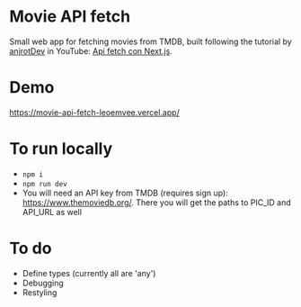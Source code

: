 # Movie API fetch

Small web app for fetching movies from TMDB, built following the tutorial by [anjrotDev](https://github.com/anjrotDev) in YouTube: [Api fetch con Next.js](https://www.youtube.com/watch?v=ci5mlSm1pto).

# Demo

https://movie-api-fetch-leoemvee.vercel.app/

# To run locally

- `npm i`
- `npm run dev`
- You will need an API key from TMDB (requires sign up): https://www.themoviedb.org/. There you will get the paths to PIC_ID and API_URL as well

# To do

- Define types (currently all are 'any')
- Debugging
- Restyling
